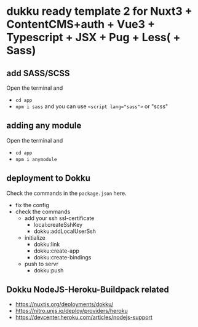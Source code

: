# dukku ready template 2 for Nuxt3 + ContentCMS+auth + Vue3 + Typescript + JSX + Pug + Less( + Sass)

## add SASS/SCSS
Open the terminal and
- `cd app`
- `npm i sass`
and you can use `<script lang="sass">` or "scss"

## adding any module
Open the terminal and
- `cd app`
- `npm i anymodule`

## deployment to Dokku
Check the commands in the `package.json` here.
- fix the config 
- check the commands
    - add your ssh ssl-certificate
        - local:createSshKey
        - dokku:addLocalUserSsh
    - initialize
        - dokku:link
        - dokku:create-app
        - dokku:create-bindings
    - push to servr
        - dokku:push
        
## Dokku NodeJS-Heroku-Buildpack related
- https://nuxtjs.org/deployments/dokku/
- https://nitro.unjs.io/deploy/providers/heroku
- https://devcenter.heroku.com/articles/nodejs-support